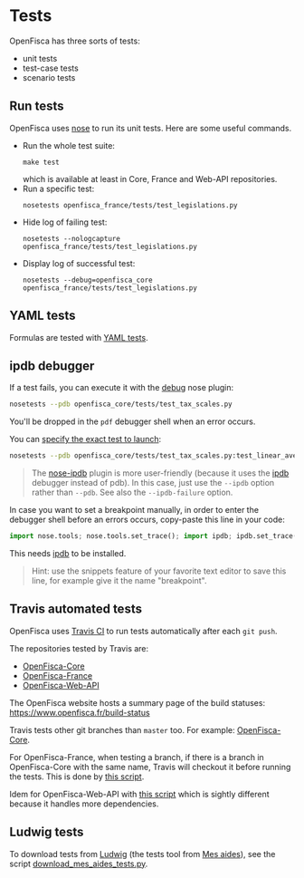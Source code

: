 # Tests

OpenFisca has three sorts of tests:

* unit tests
* test-case tests
* scenario tests

## Run tests

OpenFisca uses [nose](https://nose.readthedocs.org/) to run its unit tests. Here are some useful commands.

- Run the whole test suite:
    ```
    make test
    ```
    which is available at least in Core, France and Web-API repositories.
- Run a specific test:
    ```
    nosetests openfisca_france/tests/test_legislations.py
    ```
- Hide log of failing test:
    ```
    nosetests --nologcapture openfisca_france/tests/test_legislations.py
    ```
- Display log of successful test:
    ```
    nosetests --debug=openfisca_core openfisca_france/tests/test_legislations.py
    ```

## YAML tests

Formulas are tested with [YAML tests](../coding-the-legislation/writing_yaml_tests.md).


## ipdb debugger

If a test fails, you can execute it with the [debug](https://nose.readthedocs.org/en/latest/plugins/debug.html) nose plugin:

```bash
nosetests --pdb openfisca_core/tests/test_tax_scales.py
```

You'll be dropped in the `pdf` debugger shell when an error occurs.

You can [specify the exact test to launch](https://nose.readthedocs.org/en/latest/usage.html#selecting-tests):

```bash
nosetests --pdb openfisca_core/tests/test_tax_scales.py:test_linear_average_rate_tax_scale
```

> The [nose-ipdb](https://github.com/flavioamieiro/nose-ipdb/) plugin is more user-friendly
> (because it uses the [ipdb](https://github.com/gotcha/ipdb) debugger instead of pdb).
> In this case, just use the `--ipdb` option rather than `--pdb`.
> See also the `--ipdb-failure` option.

In case you want to set a breakpoint manually, in order to enter the debugger shell before an errors occurs,
copy-paste this line in your code:

```python
import nose.tools; nose.tools.set_trace(); import ipdb; ipdb.set_trace()
```

This needs [ipdb](https://github.com/gotcha/ipdb) to be installed.

> Hint: use the snippets feature of your favorite text editor to save this line, for example give it the name "breakpoint".

## Travis automated tests

OpenFisca uses [Travis CI](https://travis-ci.org/openfisca) to run tests automatically after each `git push`.

The repositories tested by Travis are:

* [OpenFisca-Core](https://github.com/openfisca/openfisca-core)
* [OpenFisca-France](https://github.com/openfisca/openfisca-france)
* [OpenFisca-Web-API](https://github.com/openfisca/openfisca-web-api)

The OpenFisca website hosts a summary page of the build statuses: https://www.openfisca.fr/build-status

Travis tests other git branches than `master` too. For example: [OpenFisca-Core](https://travis-ci.org/openfisca/openfisca-core/branches).

For OpenFisca-France, when testing a branch, if there is a branch in OpenFisca-Core with the same name, Travis will checkout it before running the tests. This is done by [this script](https://github.com/openfisca/openfisca-france/blob/master/run-travis-tests.sh).

Idem for OpenFisca-Web-API with [this script](https://github.com/openfisca/openfisca-web-api/blob/master/run-travis-tests.sh) which is sightly different because it handles more dependencies.

## Ludwig tests

To download tests from [Ludwig](https://mes-aides.gouv.fr/tests/) (the tests tool from [Mes aides](https://mes-aides.gouv.fr/)), see the script [download_mes_aides_tests.py](https://github.com/openfisca/openfisca-france/blob/master/openfisca_france/scripts/download_mes_aides_tests.py).
